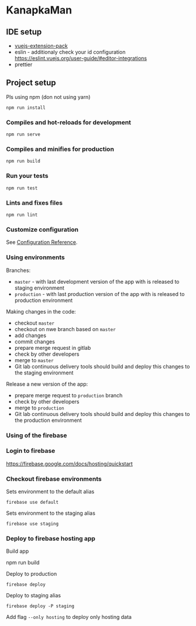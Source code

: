 # KanapkaMan

## IDE setup

- [vuejs-extension-pack](https://github.com/mubaidr/vuejs-extension-pack)
- eslin - additionaly check your id configuration https://eslint.vuejs.org/user-guide/#editor-integrations
- prettier

## Project setup

Pls using npm (don not using yarn)

```
npm run install
```

### Compiles and hot-reloads for development

```
npm run serve
```

### Compiles and minifies for production

```
npm run build
```

### Run your tests

```
npm run test
```

### Lints and fixes files

```
npm run lint
```

### Customize configuration

See [Configuration Reference](https://cli.vuejs.org/config/).

### Using environments

Branches:

- `master` - with last development version of the app with is released to staging environment
- `production` - with last production version of the app with is released to production environment

Making changes in the code:

- checkout `master`
- checkout on nwe branch based on `master`
- add changes
- commit changes
- prepare merge request in gitlab
- check by other developers
- merge to `master`
- Git lab continuous delivery tools should build and deploy this changes to the staging environment

Release a new version of the app:

- prepare merge request to `production` branch
- check by other developers
- merge to `production`
- Git lab continuous delivery tools should build and deploy this changes to the production environment

### Using of the firebase

### Login to firebase

https://firebase.google.com/docs/hosting/quickstart

### Checkout firebase environments

Sets environment to the default alias

```
firebase use default
```

Sets environment to the staging alias

```
firebase use staging
```

### Deploy to firebase hosting app

Build app

npm run build

Deploy to production

```
firebase deploy
```

Deploy to staging alias

```
firebase deploy -P staging
```

Add flag `--only hosting` to deploy only hosting data
